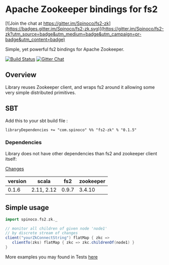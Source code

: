 # Apache Zookeeper bindings for fs2 

[![Join the chat at https://gitter.im/Spinoco/fs2-zk](https://badges.gitter.im/Spinoco/fs2-zk.svg)](https://gitter.im/Spinoco/fs2-zk?utm_source=badge&utm_medium=badge&utm_campaign=pr-badge&utm_content=badge)


Simple, yet powerful fs2 bindings for Apache Zookeeper. 

[![Build Status](https://travis-ci.org/Spinoco/fs2-zk.svg?branch=master)](https://travis-ci.org/Spinoco/fs2-zk)
[![Gitter Chat](https://badges.gitter.im/functional-streams-for-scala/fs2.svg)](https://gitter.im/Spinoco/fs2-zk)

## Overview

Library reuses Zookeeper client, and wraps fs2 around it allowing some very simple distributed primitives.

## SBT

Add this to your sbt build file : 

```
libraryDependencies += "com.spinoco" %% "fs2-zk" % "0.1.5" 
```


### Dependencies 

Library does not have other dependencies than fs2 and zookeeper client itself: 

[Changes](CHANGES.md)

version  |    scala  |   fs2  |  zookeeper     
---------|-----------|--------|--------- 
0.1.6    | 2.11, 2.12| 0.9.7  | 3.4.10   

## Simple usage 

```scala 
import spinoco.fs2.zk._

// monitor all children of given node 'node1' 
// by discrete stream of changes 
client("yourZkConnectString") flatMap { zkc =>  
   clientTo(zks) flatMap { zkc => zkc.childrenOf(node1) } 
}

``` 

More examples you may found in Tests [here](https://github.com/Spinoco/fs2-zk/blob/master/src/test/scala/spinoco/fs2/zk/ZkClientSpec.scala)

